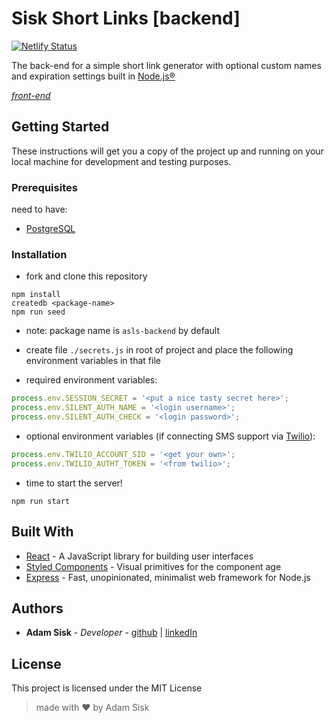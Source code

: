 # Sisk Short Links [backend]

[![Netlify Status](https://api.netlify.com/api/v1/badges/9034c417-f3f9-4bb8-b6b2-e8931925e041/deploy-status)](https://app.netlify.com/sites/)

The back-end for a simple short link generator with optional custom names and expiration settings built in [Node.js®](https://nodejs.org/)

*[front-end](https://github.com/CalamityAdam/flts-frontend)*

## Getting Started

These instructions will get you a copy of the project up and running on your local machine for development and testing purposes.

### Prerequisites

need to have:

+ [PostgreSQL](https://www.postgresql.org/)

### Installation

+ fork and clone this repository

```console
npm install
createdb <package-name>
npm run seed
```

+ note: package name is `asls-backend` by default

+ create file `./secrets.js` in root of project and place the following environment variables in that file
+ required environment variables:

```js
process.env.SESSION_SECRET = '<put a nice tasty secret here>';
process.env.SILENT_AUTH_NAME = '<login username>';
process.env.SILENT_AUTH_CHECK = '<login password>';
```

+ optional environment variables (if connecting SMS support via [Twilio](https://www.twilio.com/)):

```js
process.env.TWILIO_ACCOUNT_SID = '<get your own>';
process.env.TWILIO_AUTHT_TOKEN = '<from twilio>';
```

+ time to start the server!

```console
npm run start
```

## Built With

+ [React](https://reactjs.org/docs/getting-started.html) - A JavaScript library for building user interfaces
+ [Styled Components](https://www.styled-components.com/docs) - Visual primitives for the component age
+ [Express](https://expressjs.com/) - Fast, unopinionated, minimalist web framework for Node.js

## Authors

+ **Adam Sisk** - *Developer* - [github](https://github.com/calamityadam) | [linkedIn](https://www.linkedin.com/in/adamsisk/)

## License

This project is licensed under the MIT License

>made with ❤️ by Adam Sisk
